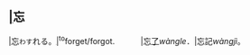 ## [|]()<span lang=zh-tw>忘</span>

[|]()忘`わす`れる。[|]()<sup>to</sup>forget/forgot.　　　
|忘[了]()*wàngle*．|忘記*wàngjì*。

